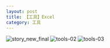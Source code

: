 ```yaml
---
layout: post
title: 【工具】Excel
category: 工具
---
```

![story_new_final](http://rbwl8nwm4.hd-bkt.clouddn.com/img/story_new_final_0322.png)
![tools-02](http://rbwl8nwm4.hd-bkt.clouddn.com/img/tools-2.png)
![tools-03](http://rbwl8nwm4.hd-bkt.clouddn.com/img/tools-3.png)



  




